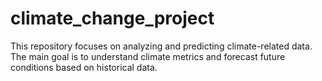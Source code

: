 # climate_change_project

This repository focuses on analyzing and predicting climate-related data. The main goal is to understand climate metrics and forecast future conditions based on historical data.
